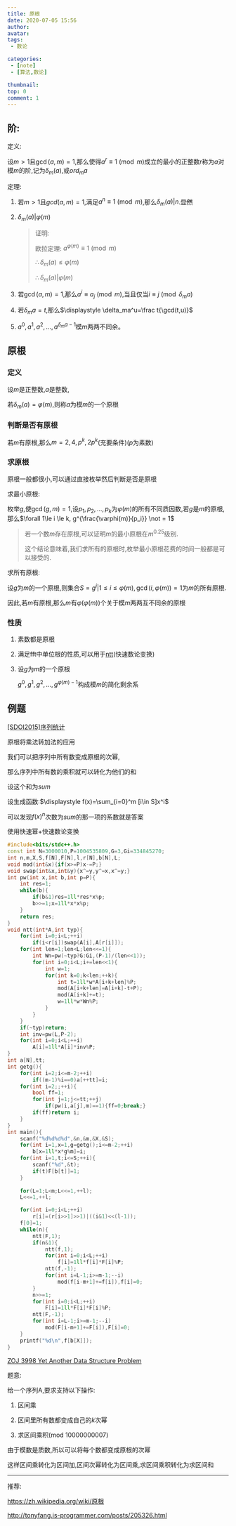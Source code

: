 ```yaml
---
title: 原根 
date: 2020-07-05 15:56
author: 
avatar:
tags: 
 - 数论

categories:
 - [note]
 - [算法,数论]

thumbnail: 
top: 0 
comment: 1
---
```


## 阶: 
 
定义:

设$m>1$且$\gcd(a,m)=1$,那么使得$a^r \equiv 1 \pmod m$成立的最小的正整数$r$称为$a$对模$m$的阶,记为$\delta_m(a)$,或$ord_m a$
 
定理:

1. 若$m>1$且$gcd(a,m)=1$,满足$a^n\equiv 1 \pmod m$,那么$\delta_m(a)|n$.~~显然~~
   
2. $\delta_m(a) | \varphi(m)$
   > 证明:
   > 
   > 欧拉定理: $a^{\varphi(m)}\equiv 1\pmod m$
   > 
   > $\therefore \delta_m(a)\le \varphi(m)$
   > 
   > $\therefore \delta_m(a) | \varphi(m)$

3. 若$\gcd(a,m)=1$,那么$a^i\equiv a_j\pmod m$,当且仅当$i\equiv j\pmod{\delta_m a}$
   
4. 若$\delta_m a=t$,那么$\displaystyle \delta_ma^u=\frac t{\gcd(t,u)}$
   
5. $a^0,a^1,a^2,\dots,a^{\delta_m a -1}$模$m$两两不同余。

## 原根

### 定义

设$m$是正整数,$a$是整数,

若$\delta_m(a)=\varphi(m)$,则称$a$为模$m$的一个原根

### 判断是否有原根

若$m$有原根,那么$m=2,4,p^k,2p^k$(充要条件)($p$为素数)

### 求原根

原根一般都很小,可以通过直接枚举然后判断是否是原根

求最小原根:

枚举$g$,使$\gcd(g,m)=1$,设$p_1,p_2,\dots,p_k$为$\varphi(m)$的所有不同质因数,若$g$是$m$的原根,那么$\forall 1\le i \le k, g^{\frac{\varphi(m)}{p_i}} \not = 1$

> 若一个数$m$存在原根,可以证明$m$的最小原根在$m^{0.25}$级别.
>
> 这个结论意味着,我们求所有的原根时,枚举最小原根花费的时间一般都是可以接受的.

求所有原根:

设$g$为$m$的一个原根,则集合$S={g^i|1\le i\le \varphi(m),\gcd(i,\varphi(m))=1}$为$m$的所有原根.

因此,若$m$有原根,那么$m$有$\varphi(\varphi(m))$个关于模$m$两两互不同余的原根

### 性质

1. 素数都是原根
   
2. 满足fft中单位根的性质,可以用于[ntt](../ntt)(快速数论变换)

3. 设$g$为$m$的一个原根
   
   $g^0,g^1,g^2,\dots,g^{\varphi(m)-1}$构成模$m$的简化剩余系

## 例题

[\[SDOI2015\]序列统计](https://www.luogu.com.cn/problem/P3321)

原根将乘法转加法的应用

我们可以把序列中所有数变成原根的次幂,

那么序列中所有数的乘积就可以转化为他们的和

设这个和为$sum$

设生成函数:$\displaystyle f(x)=\sum_{i=0}^m [i\in S]x^i$

可以发现$f(x)^n$次数为$sum$的那一项的系数就是答案

使用快速幂+快速数论变换

```cpp
#include<bits/stdc++.h>
const int N=3000010,P=1004535809,G=3,Gi=334845270;
int n,m,X,S,f[N],F[N],l,r[N],b[N],L;
void mod(int&x){if(x>=P)x-=P;}
void swap(int&x,int&y){x^=y,y^=x,x^=y;}
int pw(int x,int b,int p=P){
    int res=1;
    while(b){
        if(b&1)res=1ll*res*x%p;
        b>>=1;x=1ll*x*x%p;
    }
    return res;
}
void ntt(int*A,int typ){
    for(int i=0;i<L;++i)
        if(i<r[i])swap(A[i],A[r[i]]);
    for(int len=1;len<L;len<<=1){
        int Wn=pw(~typ?G:Gi,(P-1)/(len<<1));
        for(int i=0;i<L;i+=len<<1){
            int w=1;
            for(int k=0;k<len;++k){
                int t=1ll*w*A[i+k+len]%P;
                mod(A[i+k+len]=A[i+k]-t+P);
                mod(A[i+k]+=t);
                w=1ll*w*Wn%P;
            }
        }
    }
    if(~typ)return;
    int inv=pw(L,P-2);
    for(int i=0;i<L;++i)
        A[i]=1ll*A[i]*inv%P;
}
int a[N],tt;
int getg(){
    for(int i=2;i<=m-2;++i)
        if((m-1)%i==0)a[++tt]=i;
    for(int i=2;;++i){
        bool ff=1;
        for(int j=1;j<=tt;++j)
            if(pw(i,a[j],m)==1){ff=0;break;}
        if(ff)return i;
    }
}
int main(){
    scanf("%d%d%d%d",&n,&m,&X,&S);
    for(int i=1,x=1,g=getg();i<=m-2;++i)
        b[x=1ll*x*g%m]=i;
    for(int i=1,t;i<=S;++i){
        scanf("%d",&t);
        if(t)F[b[t]]=1;
    }
    
    for(L=1;L<m;L<<=1,++l);
    L<<=1,++l;

    for(int i=0;i<L;++i)
        r[i]=(r[i>>1]>>1)|((i&1)<<(l-1));
    f[0]=1;
    while(n){
        ntt(F,1);
        if(n&1){
            ntt(f,1);
            for(int i=0;i<L;++i)
                f[i]=1ll*f[i]*F[i]%P;
            ntt(f,-1);
            for(int i=L-1;i>=m-1;--i)
                mod(f[i-m+1]+=f[i]),f[i]=0;
        }
        n>>=1;
        for(int i=0;i<L;++i)
            F[i]=1ll*F[i]*F[i]%P;
        ntt(F,-1);
        for(int i=L-1;i>=m-1;--i)
            mod(F[i-m+1]+=F[i]),F[i]=0;
    }
    printf("%d\n",f[b[X]]);
}
```

[ZOJ 3998 Yet Another Data Structure Problem](https://zoj.pintia.cn/problem-sets/91827364500/problems/91827370149)

题意:

给一个序列A,要求支持以下操作:

1. 区间乘
   
2. 区间里所有数都变成自己的$k$次幂
   
3. 求区间乘积(mod 10000000007)

由于模数是质数,所以可以将每个数都变成原根的次幂

这样区间乘转化为区间加,区间次幂转化为区间乘,求区间乘积转化为求区间和



---

推荐:

https://zh.wikipedia.org/wiki/原根

http://tonyfang.is-programmer.com/posts/205326.html